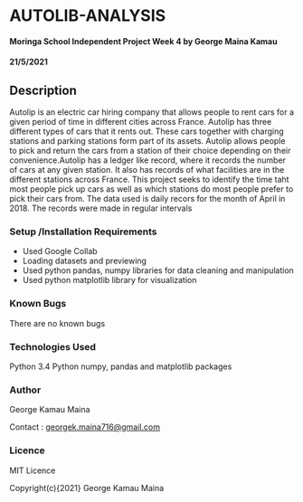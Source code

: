 # AUTOLIB-ANALYSIS
#### Moringa School Independent Project Week 4 by George Maina Kamau
#### 21/5/2021
## Description
Autolip is an electric car hiring company that allows people to rent cars for a given period of time in different cities across France. Autolip has three different types of cars that it rents out. These cars together with charging stations and parking stations form part of its assets. Autolip allows people to pick and return the cars from a station of their choice depending on their convenience.Autolip has a ledger like record, where it records the number of cars at any given station. It also has records of what facilities are in the different stations across France.
This project seeks to identify the time taht most people pick up cars as well as which stations do most people prefer to pick their cars from. The data used is daily recors for the month of April in 2018. The records were made in regular intervals

### Setup /Installation Requirements
- Used Google Collab
- Loading datasets and previewing
- Used python pandas, numpy libraries for data cleaning and manipulation 
- Used python matplotlib library for visualization
### Known Bugs
There are no known bugs
### Technologies Used
Python 3.4
Python numpy, pandas and matplotlib packages
### Author
George Kamau Maina

Contact : georgek.maina716@gmail.com
### Licence 
MIT Licence

Copyright(c){2021} George Kamau Maina
